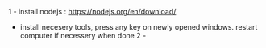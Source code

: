 1 - install nodejs : https://nodejs.org/en/download/
  - install necesery tools, press any key on newly opened windows. restart computer if necessery when done
2 -  

